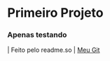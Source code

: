# Primeiro Projeto 

### Apenas testando

| Feito pelo readme.so | [Meu Git](https://github.com/brunohsilv/)